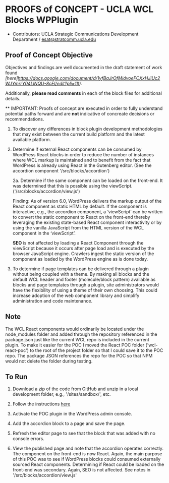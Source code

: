 # PROOFS of CONCEPT - UCLA WCL Blocks WPPlugin
* Contributors: UCLA Strategic Communications Development Department / [esat@stratcomm.ucla.edu](mailto:esat@stratcomm.ucla.edu)


## Proof of Concept Objective
Objectives and findings are well documented in the draft statement of work found *[here]https://docs.google.com/document/d/1yfBaJrOfMidvoeFCXxHJiUc2WJYmrrY04LlNQU-8cEI/edit?pli=1#)*.

Additionally, **please read comments** in each of the block files for additional details.

** IMPORTANT: Proofs of concept are executed in order to fully understand potential paths forward and are **not** indicative of concreate decisions or recommendations.

1. To discover any differences in block plugin development methodologies that may exist between the current build platform and the latest available platform.

2.  Determine if external React components can be consumed by WordPress React blocks in order to reduce the number of instances where WCL markup is maintained and to benefit from the fact that WordPress is already using React in the Gutenberg editor. (See the accordion component '/src/blocks/accordion')
    
    2a. Determine if the same component can be loaded on the front-end. It was determined that this is possible using the viewScript. ('/src/blocks/accordion/view.js')
    
    Finding: As of version 6.0, WordPress delivers the markup output of the React component as static HTML by default. If the component is interactive, e.g., the accordion component,
    a ‘viewScript’ can be written to convert the static component to React on the front-end thereby leveraging the existing state-based React component interactivity or by using the
    vanilla JavaScript from the HTML version of the WCL component in the ‘viewScript’.
    
    **SEO** is not affected by loading a React Component through the viewScript because it occurs after
    page load and is executed by the browser JavaScript engine. Crawlers ingest the static version of the component as loaded by the WordPress engine as is done today.

3. To determine if page templates can be delivered through a plugin without being coupled with a theme. By making all blocks and the default WCL header and footer (molecule/block pattern) available as blocks and page templates through a plugin, site administrators would have the flexibility of using a theme of their own choosing. This could increase adoption of the web component library and simplify administration and code maintenance.


## Note
The WCL React components would ordinarily be located under the node_modules folder and added
through the repository referenced in the package.json just like the current WCL repo is included in the current plugin. To make it easier for the POC I
moved the React POC folder ('wcl-react-poc') to the root of the project folder so that I could save it to the POC repo.
The package JSON references the repo for the POC so that NPM would not delete the folder during testing. 

## To Run
1. Download a zip of the code from GitHub and unzip in a local development folder, e.g., '/sites/sandbox/', etc.

2. Follow the instructions [here](https://developer.wordpress.org/block-editor/reference-guides/packages/packages-env/)

3. Activate the POC plugin in the WordPress admin console.

4. Add the accordion block to a page and save the page.

5. Refresh the editor page to see that the block that was added with no console errors.

6. View the published page and note that the accordion operates correctly. The component on the front-end is now React. Again, the main purpose of this POC was to see if WordPress blocks could consumed
externally sourced React components. Determining if React could be loaded on the front-end was secondary. Again, SEO is not affected. See notes in '/src/blocks/accordion/view.js'